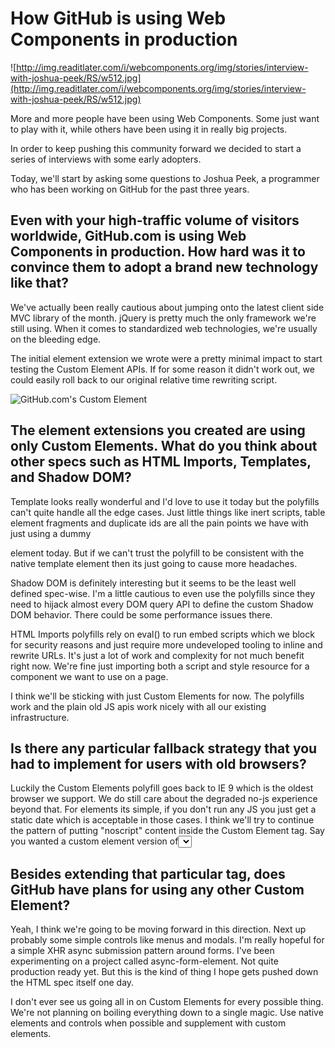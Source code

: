 # How GitHub is using Web Components in production

![http://img.readitlater.com/i/webcomponents.org/img/stories/interview-with-joshua-peek/RS/w512.jpg](http://img.readitlater.com/i/webcomponents.org/img/stories/interview-with-joshua-peek/RS/w512.jpg)

More and more people have been using Web Components. Some just want to play with it, while others have been using it in really big projects.

In order to keep pushing this community forward we decided to start a series of interviews with some early adopters.

Today, we'll start by asking some questions to Joshua Peek, a programmer who has been working on GitHub for the past three years.

## Even with your high-traffic volume of visitors worldwide, GitHub.com is using Web Components in production. How hard was it to convince them to adopt a brand new technology like that?

We've actually been really cautious about jumping onto the latest client side MVC library of the month. jQuery is pretty much the only framework we're still using. When it comes to standardized web technologies, we're usually on the bleeding edge.

The initial element extension we wrote were a pretty minimal impact to start testing the Custom Element APIs. If for some reason it didn't work out, we could easily roll back to our original relative time rewriting script.

![GitHub.com's Custom Element](http://webcomponents.org/img/stories/github-custom-element.jpg)

## The <time> element extensions you created are using only Custom Elements. What do you think about other specs such as HTML Imports, Templates, and Shadow DOM?

Template looks really wonderful and I'd love to use it today but the polyfills can't quite handle all the edge cases. Just little things like inert scripts, table element fragments and duplicate ids are all the pain points we have with just using a dummy <div> element today. But if we can't trust the polyfill to be consistent with the native template element then its just going to cause more headaches.

Shadow DOM is definitely interesting but it seems to be the least well defined spec-wise. I'm a little cautious to even use the polyfills since they need to hijack almost every DOM query API to define the custom Shadow DOM behavior. There could be some performance issues there.

HTML Imports polyfills rely on eval() to run embed scripts which we block for security reasons and just require more undeveloped tooling to inline and rewrite URLs. It's just a lot of work and complexity for not much benefit right now. We're fine just importing both a script and style resource for a component we want to use on a page.

I think we'll be sticking with just Custom Elements for now. The polyfills work and the plain old JS apis work nicely with all our existing infrastructure.

## Is there any particular fallback strategy that you had to implement for users with old browsers?

Luckily the Custom Elements polyfill goes back to IE 9 which is the oldest browser we support. We do still care about the degraded no-js experience beyond that. For <time> elements its simple, if you don't run any JS you just get a static date which is acceptable in those cases. I think we'll try to continue the pattern of putting "noscript" content inside the Custom Element tag. Say you wanted a custom element version of<select>. You could include a native control inside the custom element then upgrade it when the JS actually runs. So if the browser is too old or blocks JS, you still have some functioning control.

## Besides extending that particular tag, does GitHub have plans for using any other Custom Element?

Yeah, I think we're going to be moving forward in this direction. Next up probably some simple controls like menus and modals. I'm really hopeful for a simple XHR async submission pattern around forms. I've been experimenting on a project called async-form-element. Not quite production ready yet. But this is the kind of thing I hope gets pushed down the HTML spec itself one day.

I don't ever see us going all in on Custom Elements for every possible thing. We're not planning on boiling everything down to a single magic<github-app></github-app>. Use native elements and controls when possible and supplement with custom elements.
